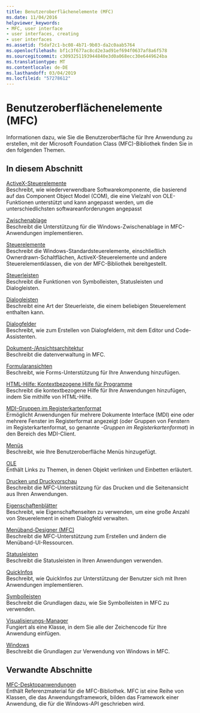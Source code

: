 ```yaml
---
title: Benutzeroberflächenelemente (MFC)
ms.date: 11/04/2016
helpviewer_keywords:
- MFC, user interface
- user interfaces, creating
- user interfaces
ms.assetid: f5daf2c1-bc08-4b71-9b03-da2c0aab5764
ms.openlocfilehash: bf1c3f677ac8cd2e3ad91ef694f0637af8a6f578
ms.sourcegitcommit: c3093251193944840e3d0a068ecc30e6449624ba
ms.translationtype: MT
ms.contentlocale: de-DE
ms.lasthandoff: 03/04/2019
ms.locfileid: "57278612"
---
```

# <a name="user-interface-elements-mfc"></a>Benutzeroberflächenelemente (MFC)

Informationen dazu, wie Sie die Benutzeroberfläche für Ihre Anwendung zu erstellen, mit der Microsoft Foundation Class (MFC)-Bibliothek finden Sie in den folgenden Themen.

## <a name="in-this-section"></a>In diesem Abschnitt

[ActiveX-Steuerelemente](../mfc/activex-controls.md)<br/>
Beschreibt, wie wiederverwendbare Softwarekomponente, die basierend auf das Component Object Model (COM), die eine Vielzahl von OLE-Funktionen unterstützt und kann angepasst werden, um die unterschiedlichsten softwareanforderungen angepasst

[Zwischenablage](../mfc/clipboard.md)<br/>
Beschreibt die Unterstützung für die Windows-Zwischenablage in MFC-Anwendungen implementieren.

[Steuerelemente](../mfc/controls-mfc.md)<br/>
Beschreibt die Windows-Standardsteuerelemente, einschließlich Ownerdrawn-Schaltflächen, ActiveX-Steuerelemente und andere Steuerelementklassen, die von der MFC-Bibliothek bereitgestellt.

[Steuerleisten](../mfc/control-bars.md)<br/>
Beschreibt die Funktionen von Symbolleisten, Statusleisten und Dialogleisten.

[Dialogleisten](../mfc/dialog-bars.md)<br/>
Beschreibt eine Art der Steuerleiste, die einem beliebigen Steuerelement enthalten kann.

[Dialogfelder](../mfc/dialog-boxes.md)<br/>
Beschreibt, wie zum Erstellen von Dialogfeldern, mit dem Editor und Code-Assistenten.

[Dokument-/Ansichtsarchitektur](../mfc/document-view-architecture.md)<br/>
Beschreibt die datenverwaltung in MFC.

[Formularansichten](../mfc/form-views-mfc.md)<br/>
Beschreibt, wie Forms-Unterstützung für Ihre Anwendung hinzufügen.

[HTML-Hilfe: Kontextbezogene Hilfe für Programme](../mfc/html-help-context-sensitive-help-for-your-programs.md)<br/>
Beschreibt die kontextbezogene Hilfe für Ihre Anwendungen hinzufügen, indem Sie mithilfe von HTML-Hilfe.

[MDI-Gruppen im Registerkartenformat](../mfc/mdi-tabbed-groups.md)<br/>
Ermöglicht Anwendungen für mehrere Dokumente Interface (MDI) eine oder mehrere Fenster im Registerformat angezeigt (oder Gruppen von Fenstern im Registerkartenformat, so genannte *-Gruppen im Registerkartenformat*) in den Bereich des MDI-Client.

[Menüs](../mfc/menus-mfc.md)<br/>
Beschreibt, wie Ihre Benutzeroberfläche Menüs hinzugefügt.

[OLE](../mfc/ole-mfc.md)<br/>
Enthält Links zu Themen, in denen Objekt verlinken und Einbetten erläutert.

[Drucken und Druckvorschau](../mfc/printing-and-print-preview.md)<br/>
Beschreibt die MFC-Unterstützung für das Drucken und die Seitenansicht aus Ihren Anwendungen.

[Eigenschaftenblätter](../mfc/property-sheets-mfc.md)<br/>
Beschreibt, wie Eigenschaftenseiten zu verwenden, um eine große Anzahl von Steuerelement in einem Dialogfeld verwalten.

[Menüband-Designer (MFC)](../mfc/ribbon-designer-mfc.md)<br/>
Beschreibt die MFC-Unterstützung zum Erstellen und ändern die Menüband-UI-Ressourcen.

[Statusleisten](../mfc/status-bars.md)<br/>
Beschreibt die Statusleisten in Ihren Anwendungen verwenden.

[QuickInfos](../mfc/tool-tips.md)<br/>
Beschreibt, wie QuickInfos zur Unterstützung der Benutzer sich mit Ihren Anwendungen implementieren.

[Symbolleisten](../mfc/toolbars.md)<br/>
Beschreibt die Grundlagen dazu, wie Sie Symbolleisten in MFC zu verwenden.

[Visualisierungs-Manager](../mfc/visualization-manager.md)<br/>
Fungiert als eine Klasse, in dem Sie alle der Zeichencode für Ihre Anwendung einfügen.

[Windows](../mfc/windows.md)<br/>
Beschreibt die Grundlagen zur Verwendung von Windows in MFC.

## <a name="related-sections"></a>Verwandte Abschnitte

[MFC-Desktopanwendungen](../mfc/mfc-desktop-applications.md)<br/>
Enthält Referenzmaterial für die MFC-Bibliothek. MFC ist eine Reihe von Klassen, die das Anwendungsframework, bilden das Framework einer Anwendung, die für die Windows-API geschrieben wird.

